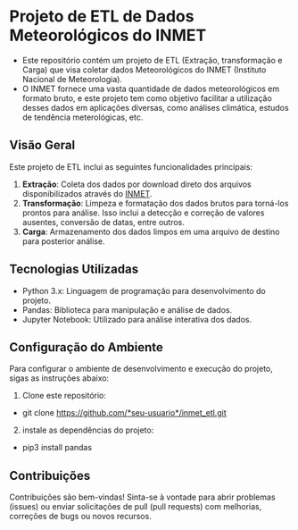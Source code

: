 # Projeto de ETL de Dados Meteorológicos do INMET

- Este repositório contém um projeto de ETL (Extração, transformação e Carga) que visa coletar dados Meteorológicos do INMET (Instituto Nacional de Meteorologia).
- O INMET fornece uma vasta quantidade de dados meteorológicos em formato bruto, e este projeto tem como objetivo facilitar a utilização desses dados em aplicações diversas, como análises climática, estudos de tendência meterológicas, etc.


## Visão Geral

Este projeto de ETL inclui as seguintes funcionalidades principais:

1. **Extração**: Coleta dos dados por download direto dos arquivos disponibilizados através do [INMET](https://portal.inmet.gov.br/).
2. **Transformação**: Limpeza e formatação dos dados brutos para torná-los prontos para análise. Isso inclui a detecção e correção de valores ausentes, conversão de datas, entre outros.
3. **Carga**: Armazenamento dos dados limpos em uma arquivo de destino para posterior análise.


## Tecnologias Utilizadas
- Python 3.x: Linguagem de programação para desenvolvimento do projeto.
- Pandas: Biblioteca para manipulação e análise de dados.
- Jupyter Notebook: Utilizado para análise interativa dos dados.

## Configuração do Ambiente

Para configurar o ambiente de desenvolvimento e execução do projeto, sigas as instruções abaixo:

1. Clone este repositório:
- git clone https://github.com/*seu-usuario*/inmet_etl.git

2. instale as dependências do projeto:
- pip3 install pandas

## Contribuições
Contribuições são bem-vindas! Sinta-se à vontade para abrir problemas (issues) ou enviar solicitações de pull (pull requests) com melhorias, correções de bugs ou novos recursos.
